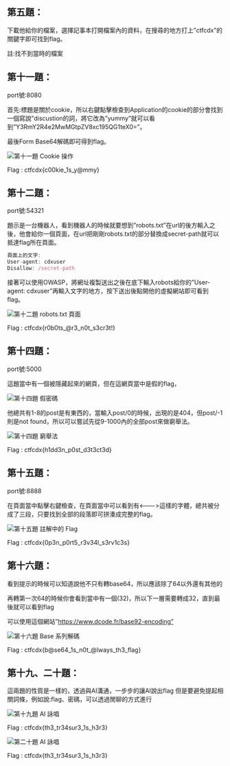 ## 第五題：
下載他給你的檔案，選擇記事本打開檔案內的資料，在搜尋的地方打上”ctfcdx”的關鍵字即可找到flag。

註:找不到當時的檔案


## 第十一題：
port號:8080

首先:標題是關於cookie，所以右鍵點擊檢查到Application的cookie的部分會找到一個寫說”discustion的詞，將它改為”yummy”就可以看到”Y3RmY2R4e2MwMGtpZV8xc195QG1teX0=”。

最後Form Base64解碼即可得到flag。

![第十一題 Cookie 操作](/images/q11-cookie.png)

Flag : ctfcdx{c00kie_1s_y@mmy}


## 第十二題：
port號:54321

題示是一台機器人，看到機器人的時候就要想到”robots.txt”在url的後方輸入之後，他會給你一個頁面，在url把剛剛robots.txt的部分替換成secret-path就可以抵達flag所在頁面。

```jsx
頁面上的文字:
User-agent: cdxuser
Disallow: /secret-path
```

接著可以使用OWASP，將網址複製送出之後在底下輸入robots給你的”User-agent: cdxuser”再輸入文字的地方，按下送出後點開他的虛擬網站即可看到flag。

![第十二題 robots.txt 頁面](/images/q12-robots.png)


Flag : ctfcdx{r0b0ts_@r3_n0t_s3cr3t!}


## 第十四題：
port號:5000

這題當中有一個被隱藏起來的網頁，但在這網頁當中是假的flag，

![第十四題 假密碼](/images/q14-fake.png)

他總共有1-8的post是有東西的，當輸入post/0的時候，出現的是404，但post/-1則是not found，所以可以嘗試先從9-1000內的全部post來做窮舉法。
 
![第十四題 窮舉法](/images/q14-bruteforce.png)

Flag : ctfcdx{h1dd3n_p0st_d3t3ct3d}


## 第十五題：
port號:8888

在頁面當中點擊右鍵檢查，在頁面當中可以看到有<--->這樣的字體，總共被分成了三段，只要找到全部的段落即可拼湊成完整的flag。

![第十五題 註解中的 Flag](/images/q15-comments.png)

Flag : ctfcdx{0p3n_p0rt5_r3v34l_s3rv1c3s}


## 第十六題：
看到提示的時候可以知道說他不只有轉base64，所以應該除了64以外還有其他的

再轉第一次64的時候你會看到當中有一個(32)，所以下一層需要轉成32，直到最後就可以看到flag

可以使用這個網站”https://www.dcode.fr/base92-encoding”

![第十六題 Base 系列解碼](/images/q16-base-decode.png)

Flag : ctfcdx{b@se64_1s_n0t_@lways_th3_flag}


## 第十九、二十題：
這兩題的性質是一樣的，透過與AI溝通，一步步的讓AI說出flag
但是要避免提起相關詞條，例如說:flag、密碼，可以透過閒聊的方式進行

![第十九題 AI 詠唱](/images/q20-ai-prompt.png)

Flag :  ctfcdx{th3_tr34sur3_1s_h3r3}

![第二十題 AI 詠唱](/images/q20-ai-prompt.png)

Flag :  ctfcdx{th3_tr34sur3_1s_h3r3}

